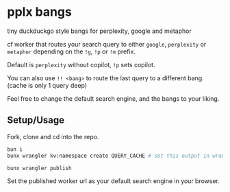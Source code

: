 # pplx bangs

tiny duckduckgo style bangs for perplexity, google and metaphor

cf worker that routes your search query to either `google`, `perplexity` or `metaphor` depending on the `!g`, `!p` or `!m` prefix.

Default is `perplexity` without copilot, `!p` sets copilot.

You can also use `!! <bang>` to route the last query to a different bang. (cache is only 1 query deep)

Feel free to change the default search engine, and the bangs to your liking.


## Setup/Usage

Fork, clone and cd into the repo.

```bash
bun i
bunx wrangler kv:namespace create QUERY_CACHE # set this output in wrangler.toml

bunx wrangler publish

```

Set the published worker url as your default search engine in your browser.


